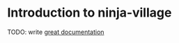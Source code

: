 # Introduction to ninja-village

TODO: write [great documentation](http://jacobian.org/writing/what-to-write/)
